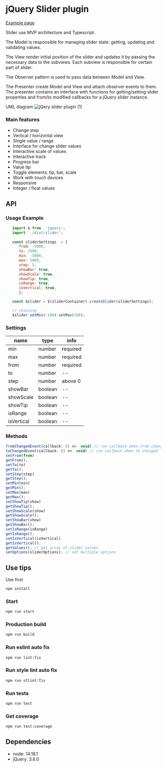 # jQuery Slider plugin

[Example page](https://kd-slider-plugin.netlify.app/example)

Slider use MVP architecture and Typescript. 

The Model is responsible for managing slider state: getting, updating and validating values.

The View render initial position of the slider and updates it by passing the necessary data to the subviews. Each subview is responsible for certain part of slider. 

The Observer pattern is used to pass data between Model and View. 

The Presenter create Model and View and attach observer events to them. The presenter contains an interface with functions for getting/setting slider properties and from/to modified callbacks for a jQuery slider instance.

UML diagram
![jQery slider plugin (1)](https://user-images.githubusercontent.com/54976219/148756009-6b2d532a-1a4d-4446-9add-04b0d9cd2b72.png)

### Main features
* Change step
* Vertical / horizontal view
* Single value / range
* Interface for change slider values
* Interactive scale of values
* Interactive track
* Progress bar
* Value tip
* Toggle elements: tip, bar, scale 
* Work with touch devices
* Responsive
* Integer / float values
## API
### Usage Example
```js
   import $ from  'jquery';
   import './dist/slider';
   
   const sliderSettings  = {
      from: -5000,
      to: 2500,
      min: -5000,
      max: 5000,
      step: 5,
      showBar: true,
      showScale: true,
      showTip: true,
      isRange: true,
      isVertical: true,
      };

   const $slider = $(sliderContainer).createSlider(sliderSettings);

   // chaining
   $slider.setMin(-100).setMax(100);
```
### Settings
|name|type|info|
|--|--|--|
|min|number|required|
|max|number|required|
|from|number|required|
|to|number|--|
|step|number|above 0|
|showBar|boolean|--|
|showScale|boolean|--|
|showTip|boolean|--|
|isRange|boolean|--|
|isVertical|boolean|--|

### Methods
```js
fromChangedEvent(callback: () =>  void) // run callback when from changed
toChangedEvent(callback: () =>  void) // run callback when to changed
setFrom(from)
getFrom();
setTo(to)
getTo();
setStep(step)
getStep();
setMin(min)
getMin();
setMax(max)
getMax();
setShowTip(show)
getShowTip();
setShowScale(show)
getShowScale();
setShowBar(show)
getShowBar();
setIsRange(isRange)
getIsRange();
setIsVertical(isVertical)
getIsVertical();
getValues(); // get array of slider values
setOptions(sliderOptions); // set multiple options 
```

## Use tips
Use  first
```bash
npm install
```
### Start
```bash
npm run start
```
### Production build
```bash
npm run build
```
### Run eslint auto fix
```bash
npm run lint:fix
```
### Run style lint auto fix
```bash
npm run stlint:fix
```

### Run tests
```bash
npm run test
```

### Get coverage
```bash
npm run test:coverage
```

## Dependencies
* node: 14.18.1
* jQuery: 3.6.0
